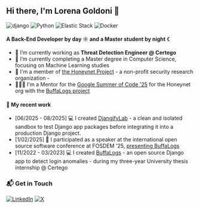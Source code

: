 ## Hi there, I'm Lorena Goldoni 👋

![django](https://img.shields.io/badge/django-Intermediate-darkgreen)
![Python](https://img.shields.io/badge/python-Intermediate-blue)
![Elastic Stack](https://img.shields.io/badge/ELK-Intermediate-yellow)
![Docker](https://img.shields.io/badge/docker-Intermediate-informational)

#### A Back-End Developer by day ☼ and a Master student by night ☾

* 🔭 I’m currently working as **Threat Detection Engineer @ Certego**
* 🌱 I’m currently completing a Master degree in Computer Science, focusing on Machine Learning studies
* 👥 I'm a member of [the Honeynet Project](https://www.honeynet.org/) - a non-profit security research organization -
* 👩🏼‍🏫 I'm a Mentor for the [Google Summer of Code '25](https://summerofcode.withgoogle.com/) for the Honeynet org with the [BuffaLogs project](https://github.com/certego/BuffaLogs)

#### 🪷 My recent work
* [06/2025 - 08/2025] 💻 I created [DjangifyLab](https://github.com/Lorygold/DjangifyLab#) - a clean and isolated sandbox to test Django app packages before integrating it into a production Django project.
* [1/02/2025] 🎤 I participated as a speaker at the international open source software conference at FOSDEM '25, [presenting BuffaLogs](https://fosdem.org/2025/schedule/event/fosdem-2025-5623-an-overview-on-detecting-login-anomalies-with-buffalogs/)
* [11/2022 - 03/2023] 💻 I created [BuffaLogs](https://github.com/certego/BuffaLogs) - an open source Django app to detect login anomalies - during my three-year University thesis internship @ Certego

### 📬 Get in Touch
[![LinkedIn](https://img.shields.io/badge/LinkedIn-0077B5?style=for-the-badge&logo=linkedin&logoColor=white)](https://www.linkedin.com/in/lorena-goldoni-69154418b/)
[![X](https://img.shields.io/badge/X-%23000000.svg?style=for-the-badge&logo=X&logoColor=white)](https://x.com/Lorygold_)
